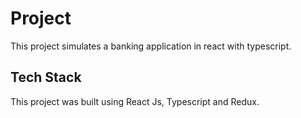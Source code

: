 # Project

This project simulates a banking application in react with typescript.

## Tech Stack

This project was built using React Js, Typescript and Redux.
